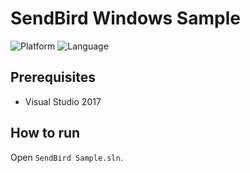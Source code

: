 # SendBird Windows Sample

![Platform](https://img.shields.io/badge/platform-Windows-blue.svg)
![Language](https://img.shields.io/badge/language-C%2B%2B-red.svg)

## Prerequisites

* Visual Studio 2017

## How to run

Open `SendBird Sample.sln`.

